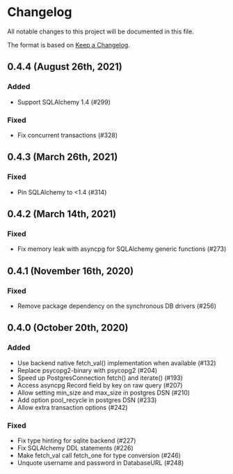 # Changelog

All notable changes to this project will be documented in this file.

The format is based on [Keep a Changelog](https://keepachangelog.com/en/1.0.0/).

## 0.4.4 (August 26th, 2021)

### Added
* Support SQLAlchemy 1.4 (#299)

### Fixed

* Fix concurrent transactions (#328)

## 0.4.3 (March 26th, 2021)

### Fixed

* Pin SQLAlchemy to <1.4 (#314)

## 0.4.2 (March 14th, 2021)

### Fixed

* Fix memory leak with asyncpg for SQLAlchemy generic functions (#273)

## 0.4.1 (November 16th, 2020)

### Fixed

* Remove package dependency on the synchronous DB drivers (#256)

## 0.4.0 (October 20th, 2020)

### Added

* Use backend native fetch_val() implementation when available (#132)
* Replace psycopg2-binary with psycopg2 (#204)
* Speed up PostgresConnection fetch() and iterate() (#193)
* Access asyncpg Record field by key on raw query (#207)
* Allow setting min_size and max_size in postgres DSN (#210)
* Add option pool_recycle in postgres DSN (#233)
* Allow extra transaction options (#242)

### Fixed

* Fix type hinting for sqlite backend (#227)
* Fix SQLAlchemy DDL statements (#226)
* Make fetch_val call fetch_one for type conversion (#246)
* Unquote username and password in DatabaseURL (#248)
